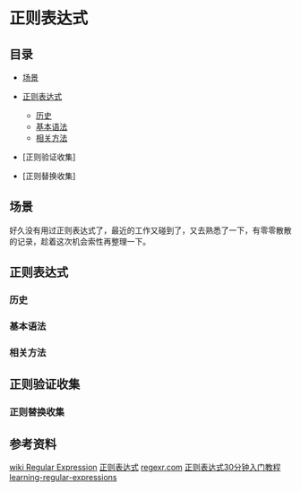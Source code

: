# 正则表达式
## <a name="index"></a> 目录
- [场景](#situation)
- [正则表达式](#style)
  - [历史](#link)
  - [基本语法](#index-jump)
  - [相关方法](#align-right)
- [正则验证收集]


- [正则替换收集]

## 场景
好久没有用过正则表达式了，最近的工作又碰到了，又去熟悉了一下，有零零散散的记录，趁着这次机会索性再整理一下。

## 正则表达式
### 历史

### 基本语法


### 相关方法



## 正则验证收集
###


### 正则替换收集



## 参考资料
[wiki Regular Expression](https://en.wikipedia.org/wiki/Regular_expression)
[正则表达式](http://www.runoob.com/regexp/regexp-tutorial.html)
[regexr.com](https://regexr.com/)
[正则表达式30分钟入门教程](http://deerchao.net/tutorials/regex/regex.htm)
[learning-regular-expressions](https://stackoverflow.com/questions/4736/learning-regular-expressions)